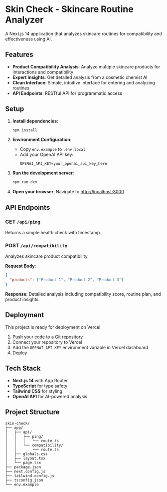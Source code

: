 # Skin Check - Skincare Routine Analyzer

A Next.js 14 application that analyzes skincare routines for compatibility and effectiveness using AI.

## Features

- **Product Compatibility Analysis**: Analyze multiple skincare products for interactions and compatibility
- **Expert Insights**: Get detailed analysis from a cosmetic chemist AI
- **Clean Interface**: Simple, intuitive interface for entering and analyzing routines
- **API Endpoints**: RESTful API for programmatic access

## Setup

1. **Install dependencies**:
   ```bash
   npm install
   ```

2. **Environment Configuration**:
   - Copy `env.example` to `.env.local`
   - Add your OpenAI API key:
     ```
     OPENAI_API_KEY=your_openai_api_key_here
     ```

3. **Run the development server**:
   ```bash
   npm run dev
   ```

4. **Open your browser**:
   Navigate to [http://localhost:3000](http://localhost:3000)

## API Endpoints

### GET `/api/ping`
Returns a simple health check with timestamp.

### POST `/api/compatibility`
Analyzes skincare product compatibility.

**Request Body**:
```json
{
  "products": ["Product 1", "Product 2", "Product 3"]
}
```

**Response**: Detailed analysis including compatibility score, routine plan, and product insights.

## Deployment

This project is ready for deployment on Vercel:

1. Push your code to a Git repository
2. Connect your repository to Vercel
3. Add the `OPENAI_API_KEY` environment variable in Vercel dashboard
4. Deploy

## Tech Stack

- **Next.js 14** with App Router
- **TypeScript** for type safety
- **Tailwind CSS** for styling
- **OpenAI API** for AI-powered analysis

## Project Structure

```
skin-check/
├── app/
│   ├── api/
│   │   ├── ping/
│   │   │   └── route.ts
│   │   └── compatibility/
│   │       └── route.ts
│   ├── globals.css
│   ├── layout.tsx
│   └── page.tsx
├── package.json
├── next.config.js
├── tailwind.config.js
├── tsconfig.json
└── env.example
```
